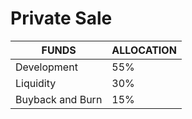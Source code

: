 # Private Sale

| FUNDS            | ALLOCATION |
| ---------------- | ---------- |
| Development      | 55%        |
| Liquidity        | 30%        |
| Buyback and Burn | 15%        |
